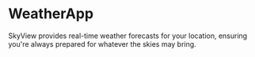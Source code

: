 # WeatherApp
SkyView provides real-time weather forecasts for your location, ensuring you're always prepared for whatever the skies may bring.
